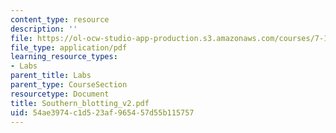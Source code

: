 ```yaml
---
content_type: resource
description: ''
file: https://ol-ocw-studio-app-production.s3.amazonaws.com/courses/7-13-experimental-microbial-genetics-fall-2003/54ae3974c1d523af965457d55b115757_Southern_blotting_v2.pdf
file_type: application/pdf
learning_resource_types:
- Labs
parent_title: Labs
parent_type: CourseSection
resourcetype: Document
title: Southern_blotting_v2.pdf
uid: 54ae3974-c1d5-23af-9654-57d55b115757
---
```

